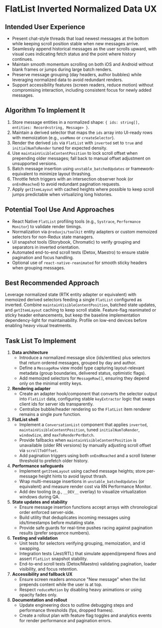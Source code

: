 # FlatList Inverted Normalized Data UX

## Intended User Experience
- Present chat-style threads that load newest messages at the bottom while keeping scroll position stable when new messages arrive.
- Seamlessly append historical messages as the user scrolls upward, with visual cues indicating fetch status and the point where history continues.
- Maintain smooth momentum scrolling on both iOS and Android without blank frames or jumps during large batch renders.
- Preserve message grouping (day headers, author bubbles) while leveraging normalized data to avoid redundant renders.
- Support accessibility features (screen readers, reduce motion) without compromising interaction, including consistent focus for newly added messages.

## Algorithm To Implement It
1. Store message entities in a normalized shape: `{ ids: string[], entities: Record<string, Message> }`.
2. Maintain a derived selector that maps the `ids` array into UI-ready rows with memoization (e.g., `useMemo` or `createSelector`).
3. Render the derived `ids` via `FlatList` with `inverted` set to `true` and `initialNumToRender` tuned for expected density.
4. Use `maintainVisibleContentPosition` to lock scroll offset when prepending older messages; fall back to manual offset adjustment on unsupported versions.
5. Batch message insertion using `unstable_batchedUpdates` or framework-equivalent to minimize layout thrashing.
6. Throttle fetch triggers with an intersection observer hook (or `onEndReached`) to avoid redundant pagination requests.
7. Apply `getItemLayout` with cached heights where possible to keep scroll jumps predictable when virtualizing long histories.

## Potential Tool Use And Approaches
- React Native `FlatList` profiling tools (e.g., `Systrace`, `Performance Monitor`) to validate render timings.
- Normalization via `@reduxjs/toolkit` entity adapters or custom memoized selectors for non-Redux state managers.
- UI snapshot tools (Storybook, Chromatic) to verify grouping and separators in inverted orientation.
- Automated end-to-end scroll tests (Detox, Maestro) to ensure stable pagination and focus handling.
- Optional use of `react-native-reanimated` for smooth sticky headers when grouping messages.

## Best Recommended Approach
Leverage normalized state (RTK entity adapter or equivalent) with memoized derived selectors feeding a single `FlatList` configured as inverted. Combine `maintainVisibleContentPosition`, batched state updates, and `getItemLayout` caching to keep scroll stable. Feature-flag reanimated or sticky header enhancements, but keep the baseline implementation dependency-light for maintainability. Profile on low-end devices before enabling heavy visual treatments.

## Task List To Implement
1. **Data architecture**
   - Introduce a normalized message slice (ids/entities) plus selectors that return ordered messages, grouped by day and author.
   - Define a `MessageRow` view model type capturing layout-relevant metadata (group boundaries, delivered status, optimistic flags).
   - Add memoized selectors for `MessageRow[]`, ensuring they depend only on the minimal entity keys.
2. **Rendering adapter**
   - Create an adapter hook/component that converts the selector output into `FlatList` data, configuring stable `keyExtractor` logic that swaps client ids for server ids transparently.
   - Centralize bubble/header rendering so the `FlatList` item renderer remains a single pure function.
3. **FlatList shell**
   - Implement a `ConversationList` component that applies `inverted`, `maintainVisibleContentPosition`, tuned `initialNumToRender`, `windowSize`, and `maxToRenderPerBatch`.
   - Provide fallbacks when `maintainVisibleContentPosition` is unavailable (older RN versions) by manually adjusting scroll offset via `scrollToOffset`.
   - Add pagination triggers using both `onEndReached` and a scroll listener threshold to prefetch older history.
4. **Performance safeguards**
   - Implement `getItemLayout` using cached message heights; store per-message height hints to avoid layout thrash.
   - Wrap multi-message insertions in `unstable_batchedUpdates` (or equivalent) and measure render cost via RN Performance Monitor.
   - Add dev tooling (e.g., `__DEV__` overlay) to visualize virtualization windows during QA.
5. **State updates and stability**
   - Ensure message insertion functions accept arrays with chronological order enforced server-side.
   - Build utility that deduplicates incoming messages using ids/timestamps before mutating state.
   - Provide safe guards for real-time pushes racing against pagination results (prefer sequence numbers).
6. **Testing and validation**
   - Unit tests for selectors verifying grouping, memoization, and id swapping.
   - Integration tests (Jest/RTL) that simulate append/prepend flows and assert `FlatList` snapshot stability.
   - End-to-end scroll tests (Detox/Maestro) validating pagination, loader visibility, and focus retention.
7. **Accessibility and fallback UX**
   - Ensure screen readers announce "New message" when the list prepends content while the user is at top.
   - Respect `reduceMotion` by disabling heavy animations or using opacity fades only.
8. **Documentation and rollout**
   - Update engineering docs to outline debugging steps and performance thresholds (fps, dropped frames).
   - Create a rollout plan with feature flag toggles and analytics events for render performance and pagination errors.
